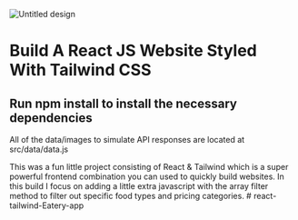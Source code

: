 ![Untitled design](https://user-images.githubusercontent.com/65420004/180659905-25df4a63-6f62-4a09-85a5-86803d7796b2.jpg)


# Build A React JS Website Styled With Tailwind CSS

## Run npm install to install the necessary dependencies

 All of the data/images to simulate API responses are located at src/data/data.js

This was a fun little project consisting of React & Tailwind which is a super powerful frontend combination you can used to quickly build websites. In this build I focus on adding a little extra javascript with the array filter method to filter out specific food types and pricing categories.
#   r e a c t - t a i l w i n d - E a t e r y - a p p  
 